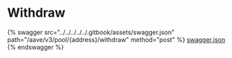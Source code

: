 # Withdraw

{% swagger src="../../../../../.gitbook/assets/swagger.json" path="/aave/v3/pool/{address}/withdraw" method="post" %}
[swagger.json](../../../../../.gitbook/assets/swagger.json)
{% endswagger %}

